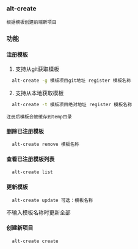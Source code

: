 
### alt-create

    根据模板创建前端新项目

### 功能

#### 注册模板
1. 支持从git获取模板
  ```sh
    alt-create -g 模板项目git地址 register 模板名称
  ```
2. 支持从本地获取模板
  ```sh
    alt-create -t 模板项目绝对地址 register 模板名称
  ```
    注册后模板会被缓存到temp目录

#### 删除已注册模板
  ```sh
    alt-create remove 模板名称
  ```
#### 查看已注册模板列表
  ```sh
    alt-create list
  ```
#### 更新模板
  ```sh
    alt-create update 可选：模板名称
  ```
  不输入模板名称时更新全部

#### 创建新项目
  ```sh
    alt-create create
  ```


